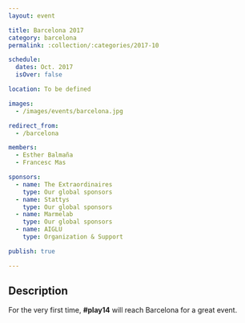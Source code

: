 ```yaml
---
layout: event

title: Barcelona 2017
category: barcelona
permalink: :collection/:categories/2017-10

schedule:
  dates: Oct. 2017
  isOver: false

location: To be defined

images:
  - /images/events/barcelona.jpg

redirect_from:
  - /barcelona

members:
  - Esther Balmaña
  - Francesc Mas

sponsors:
  - name: The Extraordinaires
    type: Our global sponsors
  - name: Stattys
    type: Our global sponsors
  - name: Marmelab
    type: Our global sponsors
  - name: AIGLU
    type: Organization & Support

publish: true

---
```


## Description
For the very first time, **#play14** will reach Barcelona for a great event.
